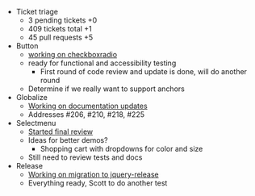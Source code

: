 * Ticket triage
  * 3 pending tickets +0
  * 409 tickets total +1
  * 45 pull requests +5
* Button
  * [working on checkboxradio](https://github.com/jquery/jquery-ui/pull/1216)
  * ready for functional and accessibility testing
    * First round of code review and update is done, will do another round
  * Determine if we really want to support anchors
* Globalize
  * [Working on documentation updates](https://github.com/jquery/globalize/pull/224)
  * Addresses #206, #210, #218, #225
* Selectmenu
  * [Started final review](https://github.com/jquery/jquery-ui/pull/1224)
  * Ideas for better demos?
    * Shopping cart with dropdowns for color and size
  * Still need to review tests and docs
* Release
  * [Working on migration to jquery-release](https://github.com/jquery/jquery-ui/pull/1203)
  * Everything ready, Scott to do another test
